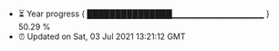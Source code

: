 - ⏳ Year progress { ███████████████▁▁▁▁▁▁▁▁▁▁▁▁▁▁▁ } 50.29 %
- ⏰ Updated on Sat, 03 Jul 2021 13:21:12 GMT

